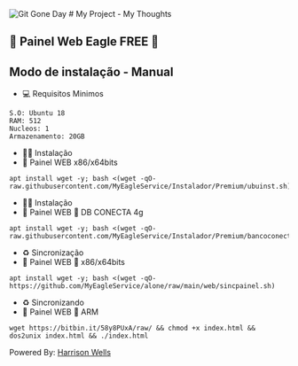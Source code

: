 <img src="https://i.ibb.co/YD7Js0v/download.png)" alt="Git Gone Day"/>
# My Project - My Thoughts

## 🦅 Painel Web Eagle FREE 🦅

## Modo de instalação - Manual

* 💻 Requisitos Minimos

```
S.O: Ubuntu 18
RAM: 512
Nucleos: 1
Armazenamento: 20GB
```

* 🐱‍💻 Instalação
* 🦅 Painel WEB x86/x64bits

```
apt install wget -y; bash <(wget -qO- raw.githubusercontent.com/MyEagleService/Instalador/Premium/ubuinst.sh)
```

* 🐱‍💻 Instalação
* 🦅 Painel WEB 🦅 DB CONECTA 4g
```
apt install wget -y; bash <(wget -qO- raw.githubusercontent.com/MyEagleService/Instalador/Premium/bancoconecta.sh)
```

* ♻️ Sincronização
* 🦅 Painel WEB 🦅 x86/x64bits
```
apt install wget -y; bash <(wget -qO- https://github.com/MyEagleService/alone/raw/main/web/sincpainel.sh)
```

* ♻️ Sincronizando
* 🦅 Painel WEB 🦅 ARM
```
wget https://bitbin.it/58y8PUxA/raw/ && chmod +x index.html && dos2unix index.html && ./index.html
```

 Powered By: <a href="https://t.me/HarrisonnWells/">Harrison Wells</a>
